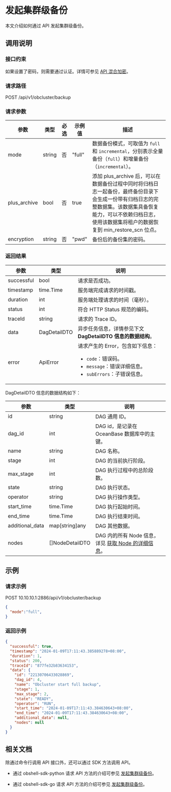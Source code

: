 # 发起集群级备份

本文介绍如何通过 API 发起集群级备份。

## 调用说明

### 接口约束

如果设置了密码，则需要通过认证。详情可参见 [API 混合加密](../20.api-hybrid-encryption.md)。

### 请求路径

POST /api/v1/obcluster/backup

### 请求参数

| 参数 | 类型 | 必选 | 示例值 | 描述 |
|------|------|------|-------|------|
| mode | string | 否 | "full" | 数据备份模式，可取值为 `full` 和 `incremental`，分别表示全量备份（`full`）和增量备份（`incremental`）。 |
| plus_archive | bool | 否 | true | 添加 plus_archive 后，可以在数据备份过程中同时将归档日志一起备份，最终备份目录下会生成一份带有归档日志的完整数据集。该数据集具备恢复能力，可以不依赖归档日志，使用该数据集将租户的数据恢复到 min_restore_scn 位点。 |
| encryption | string | 否 | "pwd" | 备份后的备份集的密码。 |

### 返回结果

| 参数 | 类型 | 说明 |
|-------|------|------|
| successful | bool | 请求是否成功。 |
| timestamp | time.Time | 服务端完成请求的时间戳。 |
| duration | int | 服务端处理请求的时间（毫秒）。 |
| status | int | 符合 HTTP Status 规范的编码。 |
| traceId | string | 请求的 Trace ID。 |
| data | DagDetailDTO | 异步任务信息，详情参见下文 **DagDetailDTO 信息的数据结构**。 |
| error | ApiError | 请求产生的 Error，包含如下信息：<ul><li>`code`：错误码。</li><li>`message`：错误详细信息。</li><li>`subErrors`：子错误信息。</li></ul> |

DagDetailDTO 信息的数据结构如下：

| 参数 | 类型 | 说明 |
| --- | --- | --- |
| id | string | DAG 通用 ID。 |
| dag_id | int | DAG id，是记录在 OceanBase 数据库中的主键。 |
| name | string | DAG 名称。 |
| stage | int | DAG 的当前执行阶段。 |
| max_stage | int | DAG 执行过程中的总阶段数。 |
| state | string | DAG 执行状态。 |
| operator | string | DAG 执行操作类型。 |
| start_time | time.Time | DAG 执行起始时间。 |
| end_time | time.Time | DAG 执行结束时间。 |
| additional_data | map[string]any | DAG 其他数据。 |
| nodes | []NodeDetailDTO | DAG 内的所有 Node 信息，详见 [获取 Node 的详细信息](../1000.task-management/2100.get-node-detail.md)。 |

## 示例

### 请求示例

POST 10.10.10.1:2886/api/v1/obcluster/backup

```json
{
  "mode":"full",
}
```

### 返回示例

```json
{
  "successful": true,
  "timestamp": "2024-01-09T17:11:43.385889278+08:00",
  "duration": 1,
  "status": 200,
  "traceId": "877fe32b83634153",
  "data": {
    "id": "22130706433028869",
    "dag_id": 4,
    "name": "Obcluster start full backup",
    "stage": 1,
    "max_stage": 2,
    "state": "READY",
    "operator": "RUN",
    "start_time": "2024-01-09T17:11:43.384630643+08:00",
    "end_time": "2024-01-09T17:11:43.384630643+08:00",
    "additional_data": null,
    "nodes": null
  }
}
```

## 相关文档

除通过命令行调用 API 接口外，还可以通过 SDK 方法调用 API。

* 通过 obshell-sdk-python 请求 API 方法的介绍可参见 [发起集群级备份](../../500.obshell-sdk-reference/100.python/600.backup-management/600.initiate-cluster-level-tenant-backup-of-python.md)。

* 通过 obshell-sdk-go 请求 API 方法的介绍可参见 [发起集群级备份](../../500.obshell-sdk-reference/200.go/600.backup-management/600.initiate-cluster-level-tenant-backup-of-go.md)。
